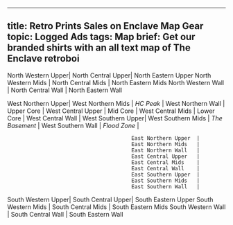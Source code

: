 
---
title: Retro Prints Sales on Enclave Map Gear
topic: Logged Ads
tags: Map
brief: Get our branded shirts with an all text map of The Enclave retroboi 
---

North Western Upper| North Central Upper| North Eastern Upper
North Western Mids | North Central Mids | North Eastern Mids
North Western Wall | North Central Wall | North Eastern Wall

West Northern Upper|
West Northern Mids |     _HC Peak_      |
West Northern Wall |    Upper Core      |
West Central Upper |     Mid Core       |
West Central Mids  |    Lower Core      |
West Central Wall  |
West Southern Upper|
West Southern Mids |   _The Basement_   |
West Southern Wall |    _Flood Zone_    |



                                            East Northern Upper  |
                                            East Northern Mids   |
                                            East Northern Wall   |
                                            East Central Upper   |
                                            East Central Mids    |
                                            East Central Wall    |
                                            East Southern Upper  |
                                            East Southern Mids   |
                                            East Southern Wall   |

South Western Upper| South Central Upper| South Eastern Upper
South Western Mids | South Central Mids | South Eastern Mids
South Western Wall | South Central Wall | South Eastern Wall